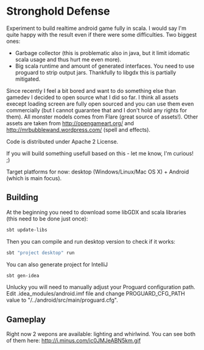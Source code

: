 Stronghold Defense
==================

Experiment to build realtime android game fully in scala.
I would say I'm quite happy with the result even if there were some difficulties.
Two biggest ones:
- Garbage collector (this is problematic also in java, but it limit idomatic scala usage and thus hurt me even more).
- Big scala runtime and amount of generated interfaces. You need to use proguard to strip output jars. Thankfully to libgdx this is partially mitigated.

Since recently I feel a bit bored and want to do something else than gamedev I decided to open source what I did so far. I think all assets execept loading screen are fully open sourced and you can use them even commercially (but I cannot guarantee that and I don't hold any rights for them).
All monster models comes from Flare (great source of assets!). Other assets are taken from http://opengameart.org/ and http://mrbubblewand.wordpress.com/ (spell and effects).

Code is distributed under Apache 2 License.

If you will build something usefull based on this - let me know, I'm curious! ;)

Target platforms for now: desktop (Windows/Linux/Mac OS X) + Android (which is main focus).


Building
------

At the beginning you need to download some libGDX and scala libraries (this need to be done just once):
```bash
sbt update-libs
```
Then you can compile and run desktop version to check if it works:
```bash
sbt "project desktop" run
```
You can also generate project for IntelliJ
```bash
sbt gen-idea
```
Unlucky you will need to manually adjust your Proguard configuration path.
Edit .idea_modules/android.imf file and change PROGUARD_CFG_PATH value to "/../android/src/main/proguard.cfg".


Gameplay
------
Right now 2 wepons are available: lighting and whirlwind. You can see both of them here:
http://i.minus.com/ic0JMJeABN5km.gif
